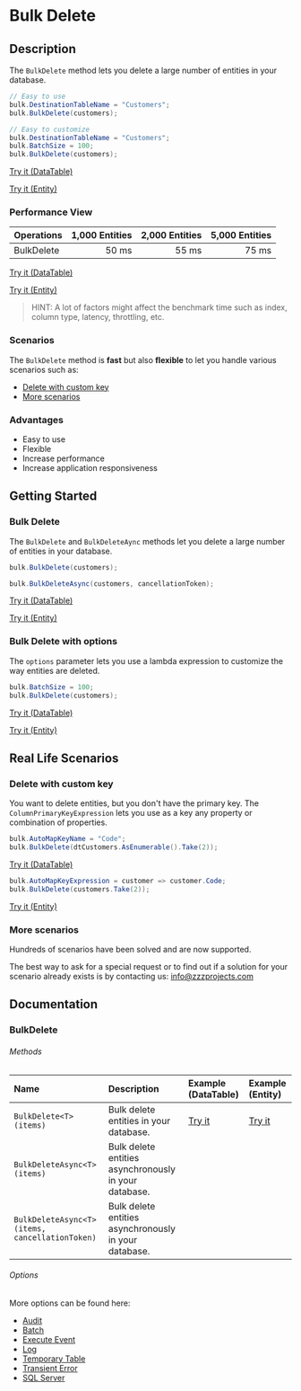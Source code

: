 # Bulk Delete

## Description

The `BulkDelete` method lets you delete a large number of entities in your database.

```csharp
// Easy to use
bulk.DestinationTableName = "Customers";
bulk.BulkDelete(customers);

// Easy to customize
bulk.DestinationTableName = "Customers";
bulk.BatchSize = 100;
bulk.BulkDelete(customers);
```
[Try it (DataTable)](https://dotnetfiddle.net/XgKaqz)

[Try it (Entity)](https://dotnetfiddle.net/O3jY32)


### Performance View

| Operations      | 1,000 Entities | 2,000 Entities | 5,000 Entities |
| :-------------- | -------------: | -------------: | -------------: |
| BulkDelete      | 50 ms          | 55 ms          | 75 ms         |


[Try it (DataTable)](https://dotnetfiddle.net/TknFpT)

[Try it (Entity)](https://dotnetfiddle.net/CzSZx8)

> HINT: A lot of factors might affect the benchmark time such as index, column type, latency, throttling, etc.

### Scenarios
The `BulkDelete` method is **fast** but also **flexible** to let you handle various scenarios such as:

- [Delete with custom key](#delete-with-custom-key)
- [More scenarios](#more-scenarios)

### Advantages
- Easy to use
- Flexible
- Increase performance
- Increase application responsiveness

## Getting Started

### Bulk Delete
The `BulkDelete` and `BulkDeleteAync` methods let you delete a large number of entities in your database.

```csharp
bulk.BulkDelete(customers);

bulk.BulkDeleteAsync(customers, cancellationToken);
```
[Try it (DataTable)](https://dotnetfiddle.net/Ss93gv)

[Try it (Entity)](https://dotnetfiddle.net/p8dt0G) 

### Bulk Delete with options
The `options` parameter lets you use a lambda expression to customize the way entities are deleted.

```csharp
bulk.BatchSize = 100;
bulk.BulkDelete(customers);
```
[Try it (DataTable)](https://dotnetfiddle.net/NQlmua)

[Try it (Entity)](https://dotnetfiddle.net/KLFfCw) 

## Real Life Scenarios

### Delete with custom key
You want to delete entities, but you don't have the primary key. The `ColumnPrimaryKeyExpression` lets you use as a key any property or combination of properties.

```csharp
bulk.AutoMapKeyName = "Code";
bulk.BulkDelete(dtCustomers.AsEnumerable().Take(2));
```
[Try it (DataTable)](https://dotnetfiddle.net/XKUBto)

```csharp
bulk.AutoMapKeyExpression = customer => customer.Code;
bulk.BulkDelete(customers.Take(2));
```
[Try it (Entity)](https://dotnetfiddle.net/yc5tqc) 

### More scenarios
Hundreds of scenarios have been solved and are now supported.

The best way to ask for a special request or to find out if a solution for your scenario already exists is by contacting us:
info@zzzprojects.com

## Documentation

### BulkDelete

###### Methods

| Name | Description | Example (DataTable) | Example (Entity) |
| :--- | :----------  | :------ | :------ |
| `BulkDelete<T>(items)` | Bulk delete entities in your database. | [Try it](https://dotnetfiddle.net/srOJJ8) | [Try it](https://dotnetfiddle.net/a6Txdy) |
| `BulkDeleteAsync<T>(items)` | Bulk delete entities asynchronously in your database. | | |
| `BulkDeleteAsync<T>(items, cancellationToken)` | Bulk delete entities asynchronously in your database. | | |

###### Options
More options can be found here:

- [Audit](https://bulk-operations.net/audit)
- [Batch](https://bulk-operations.net/batch)
- [Execute Event](https://bulk-operations.net/execute-event)
- [Log](https://bulk-operations.net/log)
- [Temporary Table](https://bulk-operations.net/temporary-table)
- [Transient Error](https://bulk-operations.net/transient-error)
- [SQL Server](https://bulk-operations.net/sql-server)
